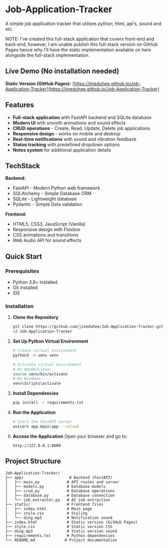 # Job-Application-Tracker
A simple job application tracker that utilises python, html, api's, sound and etc.

NOTE: I've created this full-stack application that covers front-end and back-end, however, I am unable publish this full-stack version on GitHub Pages hence why I'll have the static implementation available on here alongside the full-stack implementation.

## Live Demo (No installation needed)

**Static Version (GitHub Pages):** [https://jineduhee.github.io/Job-Application-Tracker](https://jineduhee.github.io/Job-Application-Tracker)

## Features

- **Full-stack application** with FastAPI backend and SQLite database
- **Modern UI** with smooth animations and sound effects
- **CRUD operations** - Create, Read, Update, Delete job applications
- **Responsive design** - works on mobile and desktop
- **Real-time notifications** with sound and vibration feedback
- **Status tracking** with predefined dropdown options
- **Notes system** for additional application details

## TechStack

**Backend:**
- FastAPI - Modern Python web framework
- SQLAlchemy - Simple Database ORM
- SQLite - Lightweight database
- Pydantic - Simple Data validation

**Frontend:**
- HTML5, CSS3, JavaScript (Vanilla)
- Responsive design with Flexbox
- CSS animations and transitions
- Web Audio API for sound effects

## Quick Start

### Prerequisites
- Python 3.8+ installed
- Git installed
- IDE

### Installation

1. **Clone the Repository**
   ```bash
   git clone https://github.com/jineduhee/Job-Application-Tracker.git
   cd Job-Application-Tracker
   ```

2. **Set Up Python Virtual Environment**
   ```bash
   # Create virtual environment
   python3 -m venv venv

   # Activate virtual environment
   # On macOS/Linux:
   source venv/bin/activate
   # On Windows:
   venv\Scripts\activate
   ```

3. **Install Dependencies**
   ```bash
   pip install -r requirements.txt
   ```

4. **Run the Application**
   ```bash
   # Start the FastAPI server
   uvicorn app.main:app --reload
   ```

5. **Access the Application**
   Open your browser and go to:
   ```
   http://127.0.0.1:8000
   ```

## Project Structure

```
Job-Application-Tracker/
├── app/                    # Backend (FastAPI)
│   ├── main.py            # API routes and server
│   ├── models.py          # Database models
│   ├── crud.py            # Database operations
│   ├── database.py        # Database connection
│   └── job_extractor.py   # AI job extraction
├── static/                # Frontend files
│   ├── index.html         # Main page
│   ├── style.css          # Styling
│   └── ding.mp3           # Notification sound
├── index.html             # Static version (GitHub Pages)
├── style.css              # Static version CSS
├── ding.mp3               # Static version sound
├── requirements.txt       # Python dependencies
└── README.md             # Project documentation
```
